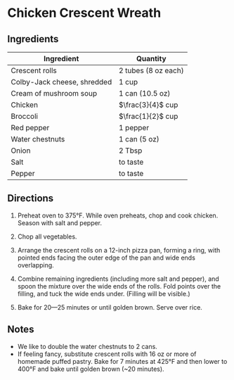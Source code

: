 # Chicken Crescent Wreath

## Ingredients

| Ingredient | Quantity |
| --- | --- |
| Crescent rolls | 2 tubes (8 oz each) |
| Colby-Jack cheese, shredded | 1 cup |
| Cream of mushroom soup | 1 can (10.5 oz) |
| Chicken | $\frac{3}{4}$ cup |
| Broccoli | $\frac{1}{2}$ cup |
| Red pepper | 1 pepper |
| Water chestnuts | 1 can (5 oz) |
| Onion | 2 Tbsp |
| Salt | to taste |
| Pepper | to taste |

## Directions

1. Preheat oven to 375°F. While oven preheats, chop and cook chicken. Season
   with salt and pepper.

2. Chop all vegetables.

3. Arrange the crescent rolls on a 12-inch pizza pan, forming a ring, with
   pointed ends facing the outer edge of the pan and wide ends overlapping. 

4. Combine remaining ingredients (including more salt and pepper), and spoon
   the mixture over the wide ends of the rolls. Fold points over the filling,
   and tuck the wide ends under. (Filling will be visible.) 

5. Bake for 20—25 minutes or until golden brown. Serve over rice.

## Notes

- We like to double the water chestnuts to 2 cans.
- If feeling fancy, substitute crescent rolls with 16 oz or more of homemade
  puffed pastry. Bake for 7 minutes at 425°F and then lower to 400°F and bake
  until golden brown (~20 minutes).

